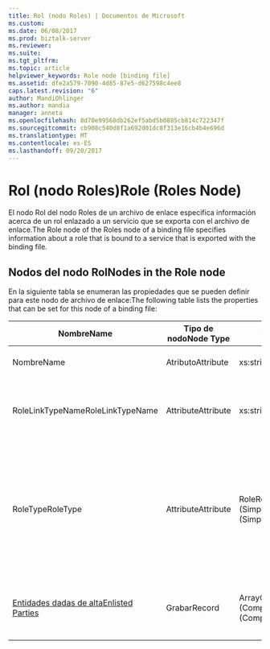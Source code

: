 ```yaml
---
title: Rol (nodo Roles) | Documentos de Microsoft
ms.custom: 
ms.date: 06/08/2017
ms.prod: biztalk-server
ms.reviewer: 
ms.suite: 
ms.tgt_pltfrm: 
ms.topic: article
helpviewer_keywords: Role node [binding file]
ms.assetid: dfe2a579-7090-4d85-87e5-d627598c4ee8
caps.latest.revision: "6"
author: MandiOhlinger
ms.author: mandia
manager: anneta
ms.openlocfilehash: 8d70e99568db262ef5abd5b0885cb814c722347f
ms.sourcegitcommit: cb908c540d8f1a692d01dc8f313e16cb4b4e696d
ms.translationtype: MT
ms.contentlocale: es-ES
ms.lasthandoff: 09/20/2017
---
```

# <a name="role-roles-node"></a><span data-ttu-id="b1de5-102">Rol (nodo Roles)</span><span class="sxs-lookup"><span data-stu-id="b1de5-102">Role (Roles Node)</span></span>
<span data-ttu-id="b1de5-103">El nodo Rol del nodo Roles de un archivo de enlace especifica información acerca de un rol enlazado a un servicio que se exporta con el archivo de enlace.</span><span class="sxs-lookup"><span data-stu-id="b1de5-103">The Role node of the Roles node of a binding file specifies information about a role that is bound to a service that is exported with the binding file.</span></span>  
  
## <a name="nodes-in-the-role-node"></a><span data-ttu-id="b1de5-104">Nodos del nodo Rol</span><span class="sxs-lookup"><span data-stu-id="b1de5-104">Nodes in the Role node</span></span>  
 <span data-ttu-id="b1de5-105">En la siguiente tabla se enumeran las propiedades que se pueden definir para este nodo de archivo de enlace:</span><span class="sxs-lookup"><span data-stu-id="b1de5-105">The following table lists the properties that can be set for this node of a binding file:</span></span>  
  
|<span data-ttu-id="b1de5-106">**Nombre**</span><span class="sxs-lookup"><span data-stu-id="b1de5-106">**Name**</span></span>|<span data-ttu-id="b1de5-107">**Tipo de nodo**</span><span class="sxs-lookup"><span data-stu-id="b1de5-107">**Node Type**</span></span>|<span data-ttu-id="b1de5-108">**Tipo de datos**</span><span class="sxs-lookup"><span data-stu-id="b1de5-108">**Data Type**</span></span>|<span data-ttu-id="b1de5-109">**Description**</span><span class="sxs-lookup"><span data-stu-id="b1de5-109">**Description**</span></span>|<span data-ttu-id="b1de5-110">**Restricciones**</span><span class="sxs-lookup"><span data-stu-id="b1de5-110">**Restrictions**</span></span>|<span data-ttu-id="b1de5-111">**Comentarios**</span><span class="sxs-lookup"><span data-stu-id="b1de5-111">**Comments**</span></span>|  
|--------------|-------------------|-------------------|---------------------|----------------------|------------------|  
|<span data-ttu-id="b1de5-112">Nombre</span><span class="sxs-lookup"><span data-stu-id="b1de5-112">Name</span></span>|<span data-ttu-id="b1de5-113">Atributo</span><span class="sxs-lookup"><span data-stu-id="b1de5-113">Attribute</span></span>|<span data-ttu-id="b1de5-114">xs:string</span><span class="sxs-lookup"><span data-stu-id="b1de5-114">xs:string</span></span>|<span data-ttu-id="b1de5-115">Especifica el nombre del rol.</span><span class="sxs-lookup"><span data-stu-id="b1de5-115">Specifies the name of the role.</span></span>|<span data-ttu-id="b1de5-116">No requerido</span><span class="sxs-lookup"><span data-stu-id="b1de5-116">Not required</span></span>|<span data-ttu-id="b1de5-117">Valor predeterminado: vacío</span><span class="sxs-lookup"><span data-stu-id="b1de5-117">Default value: empty</span></span>|  
|<span data-ttu-id="b1de5-118">RoleLinkTypeName</span><span class="sxs-lookup"><span data-stu-id="b1de5-118">RoleLinkTypeName</span></span>|<span data-ttu-id="b1de5-119">Attribute</span><span class="sxs-lookup"><span data-stu-id="b1de5-119">Attribute</span></span>|<span data-ttu-id="b1de5-120">xs:string</span><span class="sxs-lookup"><span data-stu-id="b1de5-120">xs:string</span></span>|<span data-ttu-id="b1de5-121">Especifica el nombre del tipo de vínculo de rol asociado al rol.</span><span class="sxs-lookup"><span data-stu-id="b1de5-121">Specifies the name of the role link type associated with the role</span></span>|<span data-ttu-id="b1de5-122">No requerido</span><span class="sxs-lookup"><span data-stu-id="b1de5-122">Not required</span></span>|<span data-ttu-id="b1de5-123">Valor predeterminado: vacío</span><span class="sxs-lookup"><span data-stu-id="b1de5-123">Default value: empty</span></span>|  
|<span data-ttu-id="b1de5-124">RoleType</span><span class="sxs-lookup"><span data-stu-id="b1de5-124">RoleType</span></span>|<span data-ttu-id="b1de5-125">Attribute</span><span class="sxs-lookup"><span data-stu-id="b1de5-125">Attribute</span></span>|<span data-ttu-id="b1de5-126">RoleRefType (SimpleType)</span><span class="sxs-lookup"><span data-stu-id="b1de5-126">RoleRefType (SimpleType)</span></span>|<span data-ttu-id="b1de5-127">Especifica el tipo de rol asociado al rol.</span><span class="sxs-lookup"><span data-stu-id="b1de5-127">Specifies the role type associated with the role.</span></span>|<span data-ttu-id="b1de5-128">Necesario</span><span class="sxs-lookup"><span data-stu-id="b1de5-128">Required</span></span>|<span data-ttu-id="b1de5-129">Valor predeterminado: ninguno</span><span class="sxs-lookup"><span data-stu-id="b1de5-129">Default value: none</span></span><br /><br /> <span data-ttu-id="b1de5-130">Los valores posibles incluyen:</span><span class="sxs-lookup"><span data-stu-id="b1de5-130">Possible values include:</span></span><br /><br /> <span data-ttu-id="b1de5-131">: Desconocido</span><span class="sxs-lookup"><span data-stu-id="b1de5-131">-   Unknown</span></span><br /><span data-ttu-id="b1de5-132">: Implementa</span><span class="sxs-lookup"><span data-stu-id="b1de5-132">-   Implements</span></span><br /><span data-ttu-id="b1de5-133">-Usa</span><span class="sxs-lookup"><span data-stu-id="b1de5-133">-   Uses</span></span>|  
|[<span data-ttu-id="b1de5-134">Entidades dadas de alta</span><span class="sxs-lookup"><span data-stu-id="b1de5-134">Enlisted Parties</span></span>](../core/enlisted-parties-role-node.md)|<span data-ttu-id="b1de5-135">Grabar</span><span class="sxs-lookup"><span data-stu-id="b1de5-135">Record</span></span>|<span data-ttu-id="b1de5-136">ArrayOfEnlistedParty (ComplexType)</span><span class="sxs-lookup"><span data-stu-id="b1de5-136">ArrayOfEnlistedParty (ComplexType)</span></span>|<span data-ttu-id="b1de5-137">Nodo contenedor para las entidades dadas de alta enlazadas a ese rol.</span><span class="sxs-lookup"><span data-stu-id="b1de5-137">Container node for the enlisted parties bound to this role.</span></span>|<span data-ttu-id="b1de5-138">No requerido</span><span class="sxs-lookup"><span data-stu-id="b1de5-138">Not required</span></span>|<span data-ttu-id="b1de5-139">Valor predeterminado: ninguno</span><span class="sxs-lookup"><span data-stu-id="b1de5-139">Default value: none</span></span>|